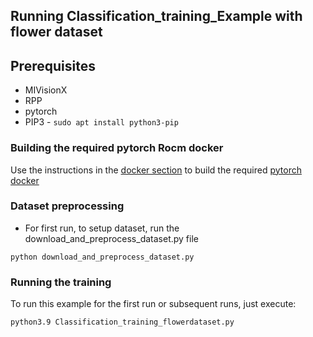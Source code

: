 ## Running Classification_training_Example with flower dataset 

## Prerequisites
* MIVisionX
* RPP
* pytorch
* PIP3 - `sudo apt install python3-pip`

### Building the required pytorch Rocm docker
Use the instructions in the [docker section](../../../../../docker) to build the required [pytorch docker](../../../../../docker/pytorch)

### Dataset preprocessing

* For first run, to setup dataset, run the download_and_preprocess_dataset.py file 
```
python download_and_preprocess_dataset.py
```
### Running the training

To run this example for the first run or subsequent runs, just execute:
```
python3.9 Classification_training_flowerdataset.py
```

